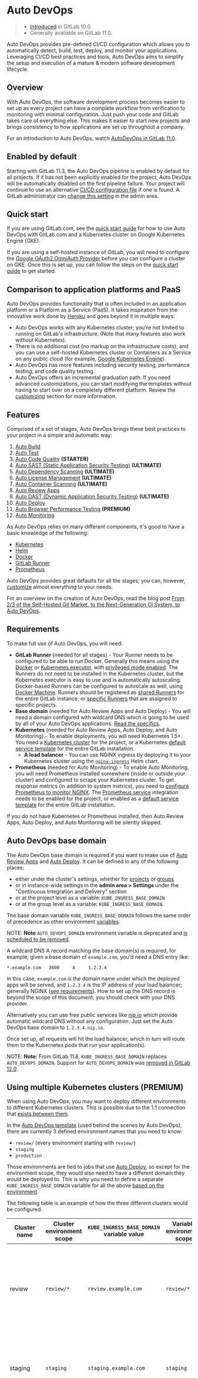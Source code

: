 # Auto DevOps

> - [Introduced][ce-37115] in GitLab 10.0.
> - Generally available on GitLab 11.0.

Auto DevOps provides pre-defined CI/CD configuration which allows you to automatically detect, build, test,
deploy, and monitor your applications. Leveraging CI/CD best practices and tools, Auto DevOps aims
to simplify the setup and execution of a mature & modern software development lifecycle.

## Overview

With Auto DevOps, the software development process becomes easier to set up
as every project can have a complete workflow from verification to monitoring
with minimal configuration. Just push your code and GitLab takes
care of everything else. This makes it easier to start new projects and brings
consistency to how applications are set up throughout a company.

For an introduction to Auto DevOps, watch [AutoDevOps in GitLab 11.0](https://youtu.be/0Tc0YYBxqi4).

## Enabled by default

Starting with GitLab 11.3, the Auto DevOps pipeline is enabled by default for all
projects. If it has not been explicitly enabled for the project, Auto DevOps will be automatically
disabled on the first pipeline failure. Your project will continue to use an alternative
[CI/CD configuration file](../../ci/yaml/README.md) if one is found. A GitLab
administrator can [change this setting](../../user/admin_area/settings/continuous_integration.md#auto-devops-core-only)
in the admin area.

## Quick start

If you are using GitLab.com, see the [quick start guide](quick_start_guide.md)
for how to use Auto DevOps with GitLab.com and a Kubernetes cluster on Google Kubernetes
Engine (GKE).

If you are using a self-hosted instance of GitLab, you will need to configure the
[Google OAuth2 OmniAuth Provider](../../integration/google.md) before
you can configure a cluster on GKE. Once this is set up, you can follow the steps on the
[quick start guide](quick_start_guide.md) to get started.

## Comparison to application platforms and PaaS

Auto DevOps provides functionality that is often included in an application
platform or a Platform as a Service (PaaS). It takes inspiration from the
innovative work done by [Heroku](https://www.heroku.com/) and goes beyond it
in multiple ways:

- Auto DevOps works with any Kubernetes cluster; you're not limited to running
  on GitLab's infrastructure. (Note that many features also work without Kubernetes).
- There is no additional cost (no markup on the infrastructure costs), and you
  can use a self-hosted Kubernetes cluster or Containers as a Service on any
  public cloud (for example, [Google Kubernetes Engine](https://cloud.google.com/kubernetes-engine/)).
- Auto DevOps has more features including security testing, performance testing,
  and code quality testing.
- Auto DevOps offers an incremental graduation path. If you need advanced customizations,
  you can start modifying the templates without having to start over on a
  completely different platform. Review the [customizing](#customizing) section for more information.

## Features

Comprised of a set of stages, Auto DevOps brings these best practices to your
project in a simple and automatic way:

1. [Auto Build](#auto-build)
1. [Auto Test](#auto-test)
1. [Auto Code Quality](#auto-code-quality-starter) **(STARTER)**
1. [Auto SAST (Static Application Security Testing)](#auto-sast-ultimate) **(ULTIMATE)**
1. [Auto Dependency Scanning](#auto-dependency-scanning-ultimate) **(ULTIMATE)**
1. [Auto License Management](#auto-license-management-ultimate) **(ULTIMATE)**
1. [Auto Container Scanning](#auto-container-scanning-ultimate) **(ULTIMATE)**
1. [Auto Review Apps](#auto-review-apps)
1. [Auto DAST (Dynamic Application Security Testing)](#auto-dast-ultimate) **(ULTIMATE)**
1. [Auto Deploy](#auto-deploy)
1. [Auto Browser Performance Testing](#auto-browser-performance-testing-premium) **(PREMIUM)**
1. [Auto Monitoring](#auto-monitoring)

As Auto DevOps relies on many different components, it's good to have a basic
knowledge of the following:

- [Kubernetes](https://kubernetes.io/docs/home/)
- [Helm](https://docs.helm.sh/)
- [Docker](https://docs.docker.com)
- [GitLab Runner](https://docs.gitlab.com/runner/)
- [Prometheus](https://prometheus.io/docs/introduction/overview/)

Auto DevOps provides great defaults for all the stages; you can, however,
[customize](#customizing) almost everything to your needs.

For an overview on the creation of Auto DevOps, read the blog post [From 2/3 of the Self-Hosted Git Market, to the Next-Generation CI System, to Auto DevOps](https://about.gitlab.com/2017/06/29/whats-next-for-gitlab-ci/).

## Requirements

To make full use of Auto DevOps, you will need:

- **GitLab Runner** (needed for all stages) - Your Runner needs to be
  configured to be able to run Docker. Generally this means using the
  [Docker](https://docs.gitlab.com/runner/executors/docker.html) or [Kubernetes
  executor](https://docs.gitlab.com/runner/executors/kubernetes.html), with
  [privileged mode enabled](https://docs.gitlab.com/runner/executors/docker.html#use-docker-in-docker-with-privileged-mode).
  The Runners do not need to be installed in the Kubernetes cluster, but the
  Kubernetes executor is easy to use and is automatically autoscaling.
  Docker-based Runners can be configured to autoscale as well, using [Docker
  Machine](https://docs.gitlab.com/runner/install/autoscaling.html). Runners
  should be registered as [shared Runners](../../ci/runners/README.md#registering-a-shared-runner)
  for the entire GitLab instance, or [specific Runners](../../ci/runners/README.md#registering-a-specific-runner)
  that are assigned to specific projects.
- **Base domain** (needed for Auto Review Apps and Auto Deploy) - You will need
  a domain configured with wildcard DNS which is going to be used by all of your
  Auto DevOps applications. [Read the specifics](#auto-devops-base-domain).
- **Kubernetes** (needed for Auto Review Apps, Auto Deploy, and Auto Monitoring) -
  To enable deployments, you will need Kubernetes 1.5+. You need a [Kubernetes cluster][kubernetes-clusters]
  for the project, or a Kubernetes [default service template](../../user/project/integrations/services_templates.md)
  for the entire GitLab installation.
  - **A load balancer** - You can use NGINX ingress by deploying it to your
    Kubernetes cluster using the
    [`nginx-ingress`](https://github.com/kubernetes/charts/tree/master/stable/nginx-ingress)
    Helm chart.
- **Prometheus** (needed for Auto Monitoring) - To enable Auto Monitoring, you
  will need Prometheus installed somewhere (inside or outside your cluster) and
  configured to scrape your Kubernetes cluster. To get response metrics
  (in addition to system metrics), you need to
  [configure Prometheus to monitor NGINX](../../user/project/integrations/prometheus_library/nginx_ingress.md#configuring-nginx-ingress-monitoring).
  The [Prometheus service](../../user/project/integrations/prometheus.md)
  integration needs to be enabled for the project, or enabled as a
  [default service template](../../user/project/integrations/services_templates.md)
  for the entire GitLab installation.

If you do not have Kubernetes or Prometheus installed, then Auto Review Apps,
Auto Deploy, and Auto Monitoring will be silently skipped.

## Auto DevOps base domain

The Auto DevOps base domain is required if you want to make use of [Auto
Review Apps](#auto-review-apps) and [Auto Deploy](#auto-deploy). It can be defined
in any of the following places:

- either under the cluster's settings, whether for [projects](../../user/project/clusters/index.md#base-domain) or [groups](../../user/group/clusters/index.md#base-domain)
- or in instance-wide settings in the **admin area > Settings** under the "Continuous Integration and Delivery" section
- or at the project level as a variable: `KUBE_INGRESS_BASE_DOMAIN`
- or at the group level as a variable: `KUBE_INGRESS_BASE_DOMAIN`.

The base domain variable `KUBE_INGRESS_BASE_DOMAIN` follows the same order of precedence
as other environment [variables](../../ci/variables/README.md#priority-of-environment-variables).

NOTE: **Note**
`AUTO_DEVOPS_DOMAIN` environment variable is deprecated and
[is scheduled to be removed](https://gitlab.com/gitlab-org/gitlab-ce/issues/56959).

A wildcard DNS A record matching the base domain(s) is required, for example,
given a base domain of `example.com`, you'd need a DNS entry like:

```text
*.example.com   3600     A     1.2.3.4
```

In this case, `example.com` is the domain name under which the deployed apps will be served,
and `1.2.3.4` is the IP address of your load balancer; generally NGINX
([see requirements](#requirements)). How to set up the DNS record is beyond
the scope of this document; you should check with your DNS provider.

Alternatively you can use free public services like [nip.io](http://nip.io)
which provide automatic wildcard DNS without any configuration. Just set the
Auto DevOps base domain to `1.2.3.4.nip.io`.

Once set up, all requests will hit the load balancer, which in turn will route
them to the Kubernetes pods that run your application(s).

NOTE: **Note:**
From GitLab 11.8, `KUBE_INGRESS_BASE_DOMAIN` replaces `AUTO_DEVOPS_DOMAIN`.
Support for `AUTO_DEVOPS_DOMAIN` was [removed in GitLab
12.0](https://gitlab.com/gitlab-org/gitlab-ce/issues/56959).

## Using multiple Kubernetes clusters **(PREMIUM)**

When using Auto DevOps, you may want to deploy different environments to
different Kubernetes clusters. This is possible due to the 1:1 connection that
[exists between them](../../user/project/clusters/index.md#multiple-kubernetes-clusters-premium).

In the [Auto DevOps template] (used behind the scenes by Auto DevOps), there
are currently 3 defined environment names that you need to know:

- `review/` (every environment starting with `review/`)
- `staging`
- `production`

Those environments are tied to jobs that use [Auto Deploy](#auto-deploy), so
except for the environment scope, they would also need to have a different
domain they would be deployed to. This is why you need to define a separate
`KUBE_INGRESS_BASE_DOMAIN` variable for all the above
[based on the environment](../../ci/variables/README.md#limiting-environment-scopes-of-environment-variables-premium).

The following table is an example of how the three different clusters would
be configured.

| Cluster name | Cluster environment scope | `KUBE_INGRESS_BASE_DOMAIN` variable value | Variable environment scope | Notes |
|--------------|---------------------------|-------------------------------------------|----------------------------|---|
| review       | `review/*`                | `review.example.com`                      | `review/*`                 | The review cluster which will run all [Review Apps](../../ci/review_apps/index.md). `*` is a wildcard, which means it will be used by every environment name starting with `review/`. |
| staging      | `staging`                 | `staging.example.com`                     | `staging`                  | (Optional) The staging cluster which will run the deployments of the staging environments. You need to [enable it first](#deploy-policy-for-staging-and-production-environments). |
| production   | `production`              | `example.com`                             | `production`               | The production cluster which will run the deployments of the production environment. You can use [incremental rollouts](#incremental-rollout-to-production-premium). |

To add a different cluster for each environment:

1. Navigate to your project's **Operations > Kubernetes** and create the Kubernetes clusters
   with their respective environment scope as described from the table above.

   ![Auto DevOps multiple clusters](img/autodevops_multiple_clusters.png)

1. After the clusters are created, navigate to each one and install Helm Tiller
   and Ingress. Wait for the Ingress IP address to be assigned.
1. Make sure you have [configured your DNS](#auto-devops-base-domain) with the
   specified Auto DevOps domains.
1. Navigate to each cluster's page, through **Operations > Kubernetes**,
   and add the domain based on its Ingress IP address.

Now that all is configured, you can test your setup by creating a merge request
and verifying that your app is deployed as a review app in the Kubernetes
cluster with the `review/*` environment scope. Similarly, you can check the
other environments.

## Enabling/Disabling Auto DevOps

When first using Auto Devops, review the [requirements](#requirements) to ensure all necessary components to make
full use of Auto DevOps are available. If this is your fist time, we recommend you follow the
[quick start guide](quick_start_guide.md).

GitLab.com users can enable/disable Auto DevOps at the project-level only. Self-managed users
can enable/disable Auto DevOps at the project-level, group-level or instance-level.

### At the instance level (Administrators only)

Even when disabled at the instance level, group owners and project maintainers can still enable
Auto DevOps at the group and project level, respectively.

1. Go to **Admin area > Settings > Continuous Integration and Deployment**.
1. Toggle the checkbox labeled **Default to Auto DevOps pipeline for all projects**.
1. If enabling, optionally set up the Auto DevOps [base domain](#auto-devops-base-domain) which will be used for Auto Deploy and Auto Review Apps.
1. Click **Save changes** for the changes to take effect.

### At the group level

> [Introduced](https://gitlab.com/gitlab-org/gitlab-ce/issues/52447) in GitLab 11.10.

Only administrators and group owners can enable or disable Auto DevOps at the group level.

To enable or disable Auto DevOps at the group-level:

1. Go to group's **Settings > CI/CD > Auto DevOps** page.
1. Toggle the **Default to Auto DevOps pipeline** checkbox (checked to enable, unchecked to disable).
1. Click **Save changes** button for the changes to take effect.

When enabling or disabling Auto DevOps at group-level, group configuration will be implicitly used for
the subgroups and projects inside that group, unless Auto DevOps is specifically enabled or disabled on
the subgroup or project.

### At the project level

If enabling, check that your project doesn't have a `.gitlab-ci.yml`, or if one exists, remove it.

1. Go to your project's **Settings > CI/CD > Auto DevOps**.
1. Toggle the **Default to Auto DevOps pipeline** checkbox (checked to enable, unchecked to disable)
1. When enabling, it's optional but recommended to add in the [base domain](#auto-devops-base-domain)
   that will be used by Auto DevOps to [deploy your application](#auto-deploy)
   and choose the [deployment strategy](#deployment-strategy).
1. Click **Save changes** for the changes to take effect.

When the feature has been enabled, an Auto DevOps pipeline is triggered on the default branch.

### Enable for a percentage of projects

There is also a feature flag to enable Auto DevOps by default to your chosen percentage of projects.

This can be enabled from the console with the following, which uses the example of 10%:

`Feature.get(:force_autodevops_on_by_default).enable_percentage_of_actors(10)`

### Deployment strategy

> [Introduced](https://gitlab.com/gitlab-org/gitlab-ce/issues/38542) in GitLab 11.0.

You can change the deployment strategy used by Auto DevOps by going to your
project's **Settings > CI/CD > Auto DevOps**.

The available options are:

- **Continuous deployment to production**: Enables [Auto Deploy](#auto-deploy)
  with `master` branch directly deployed to production.
- **Continuous deployment to production using timed incremental rollout**: Sets the
  [`INCREMENTAL_ROLLOUT_MODE`](#timed-incremental-rollout-to-production-premium) variable
  to `timed`, and production deployment will be executed with a 5 minute delay between
  each increment in rollout.
- **Automatic deployment to staging, manual deployment to production**: Sets the
  [`STAGING_ENABLED`](#deploy-policy-for-staging-and-production-environments) and
  [`INCREMENTAL_ROLLOUT_MODE`](#incremental-rollout-to-production-premium) variables
  to `1` and `manual`. This means:

  - `master` branch is directly deployed to staging.
  - Manual actions are provided for incremental rollout to production.

## Stages of Auto DevOps

The following sections describe the stages of Auto DevOps. Read them carefully
to understand how each one works.

### Auto Build

Auto Build creates a build of the application using an existing `Dockerfile` or
Heroku buildpacks.

Either way, the resulting Docker image is automatically pushed to the
[Container Registry][container-registry] and tagged with the commit SHA or tag.

#### Auto Build using a Dockerfile

If a project's repository contains a `Dockerfile`, Auto Build will use
`docker build` to create a Docker image.

If you are also using Auto Review Apps and Auto Deploy and choose to provide
your own `Dockerfile`, make sure you expose your application to port
`5000` as this is the port assumed by the
[default Helm chart](https://gitlab.com/gitlab-org/charts/auto-deploy-app). Alternatively you can override the default values by [customizing the Auto Deploy helm chart](#custom-helm-chart)

#### Auto Build using Heroku buildpacks

Auto Build builds an application using a project's `Dockerfile` if present, or
otherwise it will use [Herokuish](https://github.com/gliderlabs/herokuish)
and [Heroku buildpacks](https://devcenter.heroku.com/articles/buildpacks)
to automatically detect and build the application into a Docker image.

Each buildpack requires certain files to be in your project's repository for
Auto Build to successfully build your application. For example, the following
files are required at the root of your application's repository, depending on
the language:

- A `Pipfile` or `requirements.txt` file for Python projects.
- A `Gemfile` or `Gemfile.lock` file for Ruby projects.

For the requirements of other languages and frameworks, read the
[buildpacks docs](https://devcenter.heroku.com/articles/buildpacks#officially-supported-buildpacks).

TIP: **Tip:**
If Auto Build fails despite the project meeting the buildpack requirements, set
a project variable `TRACE=true` to enable verbose logging, which may help to
troubleshoot.

### Auto Test

Auto Test automatically runs the appropriate tests for your application using
[Herokuish](https://github.com/gliderlabs/herokuish) and [Heroku
buildpacks](https://devcenter.heroku.com/articles/buildpacks) by analyzing
your project to detect the language and framework. Several languages and
frameworks are detected automatically, but if your language is not detected,
you may succeed with a [custom buildpack](#custom-buildpacks). Check the
[currently supported languages](#currently-supported-languages).

Auto Test uses tests you already have in your application. If there are no
tests, it's up to you to add them.

### Auto Code Quality **(STARTER)**

Auto Code Quality uses the
[Code Quality image](https://gitlab.com/gitlab-org/security-products/codequality) to run
static analysis and other code checks on the current code. The report is
created, and is uploaded as an artifact which you can later download and check
out.

Any differences between the source and target branches are also
[shown in the merge request widget](../../user/project/merge_requests/code_quality.md).

### Auto SAST **(ULTIMATE)**

> Introduced in [GitLab Ultimate][ee] 10.3.

Static Application Security Testing (SAST) uses the
[SAST Docker image](https://gitlab.com/gitlab-org/security-products/sast) to run static
analysis on the current code and checks for potential security issues. The
Auto SAST stage will be skipped on licenses other than Ultimate and requires GitLab Runner 11.5 or above.

Once the report is created, it's uploaded as an artifact which you can later download and
check out.

Any security warnings are also shown in the merge request widget. Read more how
[SAST works](../../user/application_security/sast/index.md).

### Auto Dependency Scanning **(ULTIMATE)**

> Introduced in [GitLab Ultimate][ee] 10.7.

Dependency Scanning uses the
[Dependency Scanning Docker image](https://gitlab.com/gitlab-org/security-products/dependency-scanning)
to run analysis on the project dependencies and checks for potential security issues.
The Auto Dependency Scanning stage will be skipped on licenses other than Ultimate
and requires GitLab Runner 11.5 or above.

Once the
report is created, it's uploaded as an artifact which you can later download and
check out.

Any security warnings are also shown in the merge request widget. Read more about
[Dependency Scanning](../../user/application_security/dependency_scanning/index.md).

### Auto License Management **(ULTIMATE)**

> Introduced in [GitLab Ultimate][ee] 11.0.

License Management uses the
[License Management Docker image](https://gitlab.com/gitlab-org/security-products/license-management)
to search the project dependencies for their license. The Auto License Management stage
will be skipped on licenses other than Ultimate.

Once the
report is created, it's uploaded as an artifact which you can later download and
check out.

Any licenses are also shown in the merge request widget. Read more how
[License Management works](../../user/application_security/license_management/index.md).

### Auto Container Scanning **(ULTIMATE)**

> Introduced in GitLab 10.4.

Vulnerability Static Analysis for containers uses
[Clair](https://github.com/coreos/clair) to run static analysis on a
Docker image and checks for potential security issues. The Auto Container Scanning stage
will be skipped on licenses other than Ultimate.

Once the report is
created, it's uploaded as an artifact which you can later download and
check out.

Any security warnings are also shown in the merge request widget. Read more how
[Container Scanning works](../../user/application_security/container_scanning/index.md).

### Auto Review Apps

This is an optional step, since many projects do not have a Kubernetes cluster
available. If the [requirements](#requirements) are not met, the job will
silently be skipped.

[Review Apps][review-app] are temporary application environments based on the
branch's code so developers, designers, QA, product managers, and other
reviewers can actually see and interact with code changes as part of the review
process. Auto Review Apps create a Review App for each branch.

Auto Review Apps will deploy your app to your Kubernetes cluster only. When no cluster
is available, no deployment will occur.

The Review App will have a unique URL based on the project ID, the branch or tag
name, and a unique number, combined with the Auto DevOps base domain. For
example, `13083-review-project-branch-123456.example.com`. A link to the Review App shows
up in the merge request widget for easy discovery. When the branch or tag is deleted,
for example after the merge request is merged, the Review App will automatically
be deleted.

Review apps are deployed using the
[auto-deploy-app](https://gitlab.com/gitlab-org/charts/auto-deploy-app) chart with
Helm, which can be [customized](#custom-helm-chart). The app will be deployed into the [Kubernetes
namespace](../../user/project/clusters/index.md#deployment-variables)
for the environment.

Since GitLab 11.4, a [local
Tiller](https://gitlab.com/gitlab-org/gitlab-ce/merge_requests/22036) is
used. Previous versions of GitLab had a Tiller installed in the project
namespace.

CAUTION: **Caution:**
Your apps should *not* be manipulated outside of Helm (using Kubernetes directly).
This can cause confusion with Helm not detecting the change and subsequent
deploys with Auto DevOps can undo your changes. Also, if you change something
and want to undo it by deploying again, Helm may not detect that anything changed
in the first place, and thus not realize that it needs to re-apply the old config.

### Auto DAST **(ULTIMATE)**

> Introduced in [GitLab Ultimate][ee] 10.4.

Dynamic Application Security Testing (DAST) uses the
popular open source tool [OWASP ZAProxy](https://github.com/zaproxy/zaproxy)
to perform an analysis on the current code and checks for potential security
issues. The Auto DAST stage will be skipped on licenses other than Ultimate.

Once the report is created, it's uploaded as an artifact which you can
later download and check out.

Any security warnings are also shown in the merge request widget. Read how
[DAST works](../../user/application_security/dast/index.md).

### Auto Browser Performance Testing **(PREMIUM)**

> Introduced in [GitLab Premium][ee] 10.4.

Auto Browser Performance Testing utilizes the [Sitespeed.io container](https://hub.docker.com/r/sitespeedio/sitespeed.io/) to measure the performance of a web page. A JSON report is created and uploaded as an artifact, which includes the overall performance score for each page. By default, the root page of Review and Production environments will be tested. If you would like to add additional URL's to test, simply add the paths to a file named `.gitlab-urls.txt` in the root directory, one per line. For example:

```text
/
/features
/direction
```

Any performance differences between the source and target branches are also
[shown in the merge request widget](../../user/project/merge_requests/browser_performance_testing.md).

### Auto Deploy

This is an optional step, since many projects do not have a Kubernetes cluster
available. If the [requirements](#requirements) are not met, the job will
silently be skipped.

After a branch or merge request is merged into the project's default branch (usually
`master`), Auto Deploy deploys the application to a `production` environment in
the Kubernetes cluster, with a namespace based on the project name and unique
project ID, for example `project-4321`.

Auto Deploy doesn't include deployments to staging or canary by default, but the
[Auto DevOps template] contains job definitions for these tasks if you want to
enable them.

You can make use of [environment variables](#environment-variables) to automatically
scale your pod replicas and to apply custom arguments to the Auto DevOps `helm upgrade` commands. This is an easy way to [customize the Auto Deploy helm chart](#custom-helm-chart).

Apps are deployed using the
[auto-deploy-app](https://gitlab.com/gitlab-org/charts/auto-deploy-app) chart with
Helm. The app will be deployed into the [Kubernetes
namespace](../../user/project/clusters/index.md#deployment-variables)
for the environment.

Since GitLab 11.4, a [local
Tiller](https://gitlab.com/gitlab-org/gitlab-ce/merge_requests/22036) is
used. Previous versions of GitLab had a Tiller installed in the project
namespace.

CAUTION: **Caution:**
Your apps should *not* be manipulated outside of Helm (using Kubernetes directly).
This can cause confusion with Helm not detecting the change and subsequent
deploys with Auto DevOps can undo your changes. Also, if you change something
and want to undo it by deploying again, Helm may not detect that anything changed
in the first place, and thus not realize that it needs to re-apply the old config.

> [Introduced][ce-19507] in GitLab 11.0.

For internal and private projects a [GitLab Deploy Token](../../user/project/deploy_tokens/index.md#gitlab-deploy-token)
will be automatically created, when Auto DevOps is enabled and the Auto DevOps settings are saved. This Deploy Token
can be used for permanent access to the registry. When the GitLab Deploy Token has been manually revoked, it won't be automatically created.

If the GitLab Deploy Token cannot be found, `CI_REGISTRY_PASSWORD` is
used. Note that `CI_REGISTRY_PASSWORD` is only valid during deployment.
This means that Kubernetes will be able to successfully pull the
container image during deployment but in cases where the image needs to
be pulled again, e.g. after pod eviction, Kubernetes will fail to do so
as it will be attempting to fetch the image using
`CI_REGISTRY_PASSWORD`.

#### Migrations

> [Introduced][ce-21955] in GitLab 11.4

Database initialization and migrations for PostgreSQL can be configured to run
within the application pod by setting the project variables `DB_INITIALIZE` and
`DB_MIGRATE` respectively.

If present, `DB_INITIALIZE` will be run as a shell command within an
application pod as a helm post-install hook. As some applications will
not run without a successful database initialization step, GitLab will
deploy the first release without the application deployment and only the
database initialization step. After the database initialization completes,
GitLab will deploy a second release with the application deployment as
normal.

Note that a post-install hook means that if any deploy succeeds,
`DB_INITIALIZE` will not be processed thereafter.

If present, `DB_MIGRATE` will be run as a shell command within an application pod as
a helm pre-upgrade hook.

For example, in a Rails application in an image built with
[Herokuish](https://github.com/gliderlabs/herokuish):

- `DB_INITIALIZE` can be set to `RAILS_ENV=production /bin/herokuish procfile exec bin/rails db:setup`
- `DB_MIGRATE` can be set to `RAILS_ENV=production /bin/herokuish procfile exec bin/rails db:migrate`

Unless you have a `Dockerfile` in your repo, your image is built with
Herokuish, and you must prefix commands run in these images with `/bin/herokuish
procfile exec` to replicate the environment where your application will run.

### Auto Monitoring

See the [requirements](#requirements) for Auto Monitoring to enable this stage.

Once your application is deployed, Auto Monitoring makes it possible to monitor
your application's server and response metrics right out of the box. Auto
Monitoring uses [Prometheus](../../user/project/integrations/prometheus.md) to
get system metrics such as CPU and memory usage directly from
[Kubernetes](../../user/project/integrations/prometheus_library/kubernetes.md),
and response metrics such as HTTP error rates, latency, and throughput from the
[NGINX server](../../user/project/integrations/prometheus_library/nginx_ingress.md).

The metrics include:

- **Response Metrics:** latency, throughput, error rate
- **System Metrics:** CPU utilization, memory utilization

In order to make use of monitoring you need to:

1. [Deploy Prometheus](../../user/project/integrations/prometheus.md) into your Kubernetes cluster
1. If you would like response metrics, ensure you are running at least version
   0.9.0 of NGINX Ingress and
   [enable Prometheus metrics](https://github.com/kubernetes/ingress-nginx/blob/master/docs/examples/customization/custom-vts-metrics-prometheus/nginx-vts-metrics-conf.yaml).
1. Finally, [annotate](https://kubernetes.io/docs/concepts/overview/working-with-objects/annotations/)
   the NGINX Ingress deployment to be scraped by Prometheus using
   `prometheus.io/scrape: "true"` and `prometheus.io/port: "10254"`.

To view the metrics, open the
[Monitoring dashboard for a deployed environment](../../ci/environments.md#monitoring-environments).

![Auto Metrics](img/auto_monitoring.png)

## Customizing

While Auto DevOps provides great defaults to get you started, you can customize
almost everything to fit your needs; from custom [buildpacks](#custom-buildpacks),
to [`Dockerfile`s](#custom-dockerfile), [Helm charts](#custom-helm-chart), or
even copying the complete [CI/CD configuration](#customizing-gitlab-ciyml)
into your project to enable staging and canary deployments, and more.

### Custom buildpacks

If the automatic buildpack detection fails for your project, or if you want to
use a custom buildpack, you can override the buildpack(s) using a project variable
or a `.buildpacks` file in your project:

- **Project variable** - Create a project variable `BUILDPACK_URL` with the URL
  of the buildpack to use.
- **`.buildpacks` file** - Add a file in your project's repo called  `.buildpacks`
  and add the URL of the buildpack to use on a line in the file. If you want to
  use multiple buildpacks, you can enter them in, one on each line.

CAUTION: **Caution:**
Using multiple buildpacks isn't yet supported by Auto DevOps.

### Custom `Dockerfile`

If your project has a `Dockerfile` in the root of the project repo, Auto DevOps
will build a Docker image based on the Dockerfile rather than using buildpacks.
This can be much faster and result in smaller images, especially if your
Dockerfile is based on [Alpine](https://hub.docker.com/_/alpine/).

### Custom Helm Chart

Auto DevOps uses [Helm](https://helm.sh/) to deploy your application to Kubernetes.
You can override the Helm chart used by bundling up a chart into your project
repo or by specifying a project variable:

- **Bundled chart** - If your project has a `./chart` directory with a `Chart.yaml`
  file in it, Auto DevOps will detect the chart and use it instead of the [default
  one](https://gitlab.com/gitlab-org/charts/auto-deploy-app).
  This can be a great way to control exactly how your application is deployed.
- **Project variable** - Create a [project variable](../../ci/variables/README.md#gitlab-cicd-environment-variables)
  `AUTO_DEVOPS_CHART` with the URL of a custom chart to use or create two project variables `AUTO_DEVOPS_CHART_REPOSITORY` with the URL of a custom chart repository and `AUTO_DEVOPS_CHART` with the path to the chart.

You can also make use of the `HELM_UPGRADE_EXTRA_ARGS` environment variable to override the default values in the `values.yaml` file in the [default Helm chart](https://gitlab.com/gitlab-org/charts/auto-deploy-app).
To apply your own `values.yaml` file to all Helm upgrade commands in Auto Deploy set `HELM_UPGRADE_EXTRA_ARGS` to `--values my-values.yaml`.

### Custom Helm chart per environment **(PREMIUM)**

You can specify the use of a custom Helm chart per environment by scoping the environment variable
to the desired environment. See [Limiting environment scopes of variables](../../ci/variables/README.md#limiting-environment-scopes-of-environment-variables-premium).

### Customizing `.gitlab-ci.yml`

Auto DevOps is completely customizable because the [Auto DevOps template]:

- Is just an implementation of a [`.gitlab-ci.yml`](../../ci/yaml/README.md) file.
- Uses only features available to any implementation of `.gitlab-ci.yml`.

If you want to modify the CI/CD pipeline used by Auto DevOps, you can [`include`
the template](../../ci/yaml/README.md#includetemplate) and customize as
needed. To do this, add a `.gitlab-ci.yml` file to the root of your repository
containing the following:

```yml
include:
  - template: Auto-DevOps.gitlab-ci.yml
```

Then add any extra changes you want. Your additions will be merged with the
[Auto DevOps template] using the behaviour described for
[`include`](../../ci/yaml/README.md#include).

It is also possible to copy and paste the contents of the [Auto DevOps
template] into your project and edit this as needed. You may prefer to do it
that way if you want to specifically remove any part of it.

### Using components of Auto-DevOps

If you only require a subset of the features offered by Auto-DevOps, you can include
individual Auto-DevOps jobs into your own `.gitlab-ci.yml`.

For example, to make use of [Auto Build](#auto-build), you can add the following to
your `.gitlab-ci.yml`:

```yaml
include:
  - template: Jobs/Build.gitlab-ci.yml
```

Consult the [Auto DevOps template] for information on available jobs.

### PostgreSQL database support

In order to support applications that require a database,
[PostgreSQL][postgresql] is provisioned by default. The credentials to access
the database are preconfigured, but can be customized by setting the associated
[variables](#environment-variables). These credentials can be used for defining a
`DATABASE_URL` of the format:

```yaml
postgres://user:password@postgres-host:postgres-port/postgres-database
```

### Environment variables

The following variables can be used for setting up the Auto DevOps domain,
providing a custom Helm chart, or scaling your application. PostgreSQL can
also be customized, and you can easily use a [custom buildpack](#custom-buildpacks).

| **Variable**                            | **Description**                    |
|-----------------------------------------|------------------------------------|
| `AUTO_DEVOPS_CHART`                     | The Helm Chart used to deploy your apps; defaults to the one [provided by GitLab](https://gitlab.com/gitlab-org/charts/auto-deploy-app). |
| `AUTO_DEVOPS_CHART_REPOSITORY`          | The Helm Chart repository used to search for charts; defaults to `https://charts.gitlab.io`. |
| `AUTO_DEVOPS_CHART_REPOSITORY_NAME`     | From Gitlab 11.11, this variable can be used to set the name of the helm repository; defaults to "gitlab" |
| `AUTO_DEVOPS_CHART_REPOSITORY_USERNAME` | From Gitlab 11.11, this variable can be used to set a username to connect to the helm repository. Defaults to no credentials. (Also set AUTO_DEVOPS_CHART_REPOSITORY_PASSWORD) |
| `AUTO_DEVOPS_CHART_REPOSITORY_PASSWORD` | From Gitlab 11.11, this variable can be used to set a password to connect to the helm repository. Defaults to no credentials. (Also set AUTO_DEVOPS_CHART_REPOSITORY_USERNAME) |
| `REPLICAS`                              | The number of replicas to deploy; defaults to 1. |
| `PRODUCTION_REPLICAS`                   | The number of replicas to deploy in the production environment. Takes precedence over `REPLICAS` and defaults to 1. For zero downtime upgrades, set to 2 or greater. |
| `CANARY_REPLICAS`                       | The number of canary replicas to deploy for [Canary Deployments](../../user/project/canary_deployments.md); defaults to 1. |
| `CANARY_PRODUCTION_REPLICAS`            | The number of canary replicas to deploy for [Canary Deployments](../../user/project/canary_deployments.md) in the production environment. This takes precedence over `CANARY_REPLICAS`; defaults to 1. |
| `ADDITIONAL_HOSTS`                      | Fully qualified domain names specified as a comma-separated list that are added to the ingress hosts. |
| `<ENVIRONMENT>_ADDITIONAL_HOSTS`        | For a specific environment, the fully qualified domain names specified as a comma-separated list that are added to the ingress hosts. This takes precedence over `ADDITIONAL_HOSTS`. |
| `POSTGRES_ENABLED`                      | Whether PostgreSQL is enabled; defaults to `"true"`. Set to `false` to disable the automatic deployment of PostgreSQL. |
| `POSTGRES_USER`                         | The PostgreSQL user; defaults to `user`. Set it to use a custom username. |
| `POSTGRES_PASSWORD`                     | The PostgreSQL password; defaults to `testing-password`. Set it to use a custom password. |
| `POSTGRES_DB`                           | The PostgreSQL database name; defaults to the value of [`$CI_ENVIRONMENT_SLUG`](../../ci/variables/README.md#predefined-environment-variables). Set it to use a custom database name. |
| `POSTGRES_VERSION`                      | Tag for the [`postgres` Docker image](https://hub.docker.com/_/postgres) to use. Defaults to `9.6.2`. |
| `BUILDPACK_URL`                         | The buildpack's full URL. It can point to either Git repositories or a tarball URL. For Git repositories, it is possible to point to a specific `ref`, for example `https://github.com/heroku/heroku-buildpack-ruby.git#v142`. |
| `SAST_CONFIDENCE_LEVEL`                 | The minimum confidence level of security issues you want to be reported; `1` for Low, `2` for Medium, `3` for High; defaults to `3`. |
| `DS_DISABLE_REMOTE_CHECKS`              | Whether remote Dependency Scanning checks are disabled; defaults to `"false"`. Set to `"true"` to disable checks that send data to GitLab central servers. [Read more about remote checks](../../user/application_security/dependency_scanning/index.md#remote-checks). |
| `DB_INITIALIZE`                         | From GitLab 11.4, this variable can be used to specify the command to run to initialize the application's PostgreSQL database. It runs inside the application pod. |
| `DB_MIGRATE`                            | From GitLab 11.4, this variable can be used to specify the command to run to migrate the application's PostgreSQL database. It runs inside the application pod. |
| `STAGING_ENABLED`                       | From GitLab 10.8, this variable can be used to define a [deploy policy for staging and production environments](#deploy-policy-for-staging-and-production-environments). |
| `CANARY_ENABLED`                        | From GitLab 11.0, this variable can be used to define a [deploy policy for canary environments](#deploy-policy-for-canary-environments-premium). |
| `INCREMENTAL_ROLLOUT_MODE`              | From GitLab 11.4, this variable, if present, can be used to enable an [incremental rollout](#incremental-rollout-to-production-premium) of your application for the production environment. Set to `manual` for manual deployment jobs or `timed` for automatic rollout deployments with a 5 minute delay each one. |
| `TEST_DISABLED`                         | From GitLab 11.0, this variable can be used to disable the `test` job. If the variable is present, the job will not be created. |
| `CODE_QUALITY_DISABLED`                 | From GitLab 11.0, this variable can be used to disable the `codequality` job. If the variable is present, the job will not be created. |
| `LICENSE_MANAGEMENT_DISABLED`           | From GitLab 11.0, this variable can be used to disable the `license_management` job. If the variable is present, the job will not be created. |
| `SAST_DISABLED`                         | From GitLab 11.0, this variable can be used to disable the `sast` job. If the variable is present, the job will not be created. |
| `DEPENDENCY_SCANNING_DISABLED`          | From GitLab 11.0, this variable can be used to disable the `dependency_scanning` job. If the variable is present, the job will not be created. |
| `CONTAINER_SCANNING_DISABLED`           | From GitLab 11.0, this variable can be used to disable the `sast:container` job. If the variable is present, the job will not be created. |
| `REVIEW_DISABLED`                       | From GitLab 11.0, this variable can be used to disable the `review` and the manual `review:stop` job. If the variable is present, these jobs will not be created. |
| `DAST_DISABLED`                         | From GitLab 11.0, this variable can be used to disable the `dast` job. If the variable is present, the job will not be created. |
| `PERFORMANCE_DISABLED`                  | From GitLab 11.0, this variable can be used to disable the `performance` job. If the variable is present, the job will not be created. |
| `K8S_SECRET_*`                          | From GitLab 11.7, any variable prefixed with [`K8S_SECRET_`](#application-secret-variables) will be made available by Auto DevOps as environment variables to the deployed application. |
| `KUBE_INGRESS_BASE_DOMAIN`              | From GitLab 11.8, this variable can be used to set a domain per cluster. See [cluster domains](../../user/project/clusters/index.md#base-domain) for more information. |
| `ROLLOUT_RESOURCE_TYPE`                 | From GitLab 11.9, this variable allows specification of the resource type being deployed when using a custom helm chart. Default value is `deployment`. |
| `ROLLOUT_STATUS_DISABLED`               | From GitLab 12.0, this variable allows to disable rollout status check because it doesn't support all resource types, for example, `cronjob`. |
| `HELM_UPGRADE_EXTRA_ARGS`               | From GitLab 11.11, this variable allows extra arguments in `helm` commands when deploying the application. Note that using quotes will not prevent word splitting. **Tip:** you can use this variable to [customize the Auto Deploy helm chart](#custom-helm-chart) by applying custom override values with `--values my-values.yaml`. |
| `HELM_RELEASE_NAME`                     | From GitLab 12.1, this variable allows the `helm` release name to be overridden, this can be used to assign unique release names when deploying multiple projects to a single namespace. |

TIP: **Tip:**
Set up the replica variables using a
[project variable](../../ci/variables/README.md#gitlab-cicd-environment-variables)
and scale your application by just redeploying it!

CAUTION: **Caution:**
You should *not* scale your application using Kubernetes directly. This can
cause confusion with Helm not detecting the change, and subsequent deploys with
Auto DevOps can undo your changes.

#### Application secret variables

> [Introduced](https://gitlab.com/gitlab-org/gitlab-ce/issues/49056) in GitLab 11.7.

Some applications need to define secret variables that are
accessible by the deployed application. Auto DevOps detects variables where the key starts with
`K8S_SECRET_` and make these prefixed variables available to the
deployed application, as environment variables.

To configure your application variables:

1. Go to your project's **Settings > CI/CD**, then expand the section
   called **Variables**.

1. Create a CI Variable, ensuring the key is prefixed with
   `K8S_SECRET_`. For example, you can create a variable with key
`K8S_SECRET_RAILS_MASTER_KEY`.

1. Run an Auto Devops pipeline either by manually creating a new
   pipeline or by pushing a code change to GitLab.

Auto DevOps pipelines will take your application secret variables to
populate a Kubernetes secret. This secret is unique per environment.
When deploying your application, the secret is loaded as environment
variables in the container running the application. Following the
example above, you can see the secret below containing the
`RAILS_MASTER_KEY` variable.

```sh
$ kubectl get secret production-secret -n minimal-ruby-app-54 -o yaml
apiVersion: v1
data:
  RAILS_MASTER_KEY: MTIzNC10ZXN0
kind: Secret
metadata:
  creationTimestamp: 2018-12-20T01:48:26Z
  name: production-secret
  namespace: minimal-ruby-app-54
  resourceVersion: "429422"
  selfLink: /api/v1/namespaces/minimal-ruby-app-54/secrets/production-secret
  uid: 57ac2bfd-03f9-11e9-b812-42010a9400e4
type: Opaque
```

Environment variables are generally considered immutable in a Kubernetes
pod. Therefore, if you update an application secret without changing any
code then manually create a new pipeline, you will find that any running
application pods will not have the updated secrets. In this case, you
can either push a code update to GitLab to force the Kubernetes
Deployment to recreate pods or manually delete running pods to
cause Kubernetes to create new pods with updated secrets.

NOTE: **Note:**
Variables with multiline values are not currently supported due to
limitations with the current Auto DevOps scripting environment.

#### Advanced replica variables setup

Apart from the two replica-related variables for production mentioned above,
you can also use others for different environments.

There's a very specific mapping between Kubernetes' label named `track`,
GitLab CI/CD environment names, and the replicas environment variable.
The general rule is: `TRACK_ENV_REPLICAS`. Where:

- `TRACK`: The capitalized value of the `track`
  [Kubernetes label](https://kubernetes.io/docs/concepts/overview/working-with-objects/labels/)
  in the Helm Chart app definition. If not set, it will not be taken into account
  to the variable name.
- `ENV`: The capitalized environment name of the deploy job that is set in
  `.gitlab-ci.yml`.

That way, you can define your own `TRACK_ENV_REPLICAS` variables with which
you will be able to scale the pod's replicas easily.

In the example below, the environment's name is `qa` and it deploys the track
`foo` which would result in looking for the `FOO_QA_REPLICAS` environment
variable:

```yaml
QA testing:
  stage: deploy
  environment:
    name: qa
  script:
  - deploy foo
```

The track `foo` being referenced would also need to be defined in the
application's Helm chart, like:

```yaml
replicaCount: 1
image:
  repository: gitlab.example.com/group/project
  tag: stable
  pullPolicy: Always
  secrets:
    - name: gitlab-registry
application:
  track: foo
  tier: web
service:
  enabled: true
  name: web
  type: ClusterIP
  url: http://my.host.com/
  externalPort: 5000
  internalPort: 5000
```

#### Deploy policy for staging and production environments

> [Introduced](https://gitlab.com/gitlab-org/gitlab-ci-yml/merge_requests/160)
in GitLab 10.8.

TIP: **Tip:**
You can also set this inside your [project's settings](#deployment-strategy).

The normal behavior of Auto DevOps is to use Continuous Deployment, pushing
automatically to the `production` environment every time a new pipeline is run
on the default branch. However, there are cases where you might want to use a
staging environment and deploy to production manually. For this scenario, the
`STAGING_ENABLED` environment variable was introduced.

If `STAGING_ENABLED` is defined in your project (e.g., set `STAGING_ENABLED` to
`1` as a CI/CD variable), then the application will be automatically deployed
to a `staging` environment, and a  `production_manual` job will be created for
you when you're ready to manually deploy to production.

#### Deploy policy for canary environments **(PREMIUM)**

> [Introduced](https://gitlab.com/gitlab-org/gitlab-ci-yml/merge_requests/171)
in GitLab 11.0.

A [canary environment](../../user/project/canary_deployments.md) can be used
before any changes are deployed to production.

If `CANARY_ENABLED` is defined in your project (e.g., set `CANARY_ENABLED` to
`1` as a CI/CD variable) then two manual jobs will be created:

- `canary` which will deploy the application to the canary environment
- `production_manual` which is to be used by you when you're ready to manually
  deploy to production.

#### Incremental rollout to production **(PREMIUM)**

> [Introduced](https://gitlab.com/gitlab-org/gitlab-ee/issues/5415) in GitLab 10.8.

TIP: **Tip:**
You can also set this inside your [project's settings](#deployment-strategy).

When you have a new version of your app to deploy in production, you may want
to use an incremental rollout to replace just a few pods with the latest code.
This will allow you to first check how the app is behaving, and later manually
increasing the rollout up to 100%.

If `INCREMENTAL_ROLLOUT_MODE` is set to `manual` in your project, then instead
of the standard `production` job, 4 different
[manual jobs](../../ci/pipelines.md#manual-actions-from-pipeline-graphs)
will be created:

1. `rollout 10%`
1. `rollout 25%`
1. `rollout 50%`
1. `rollout 100%`

The percentage is based on the `REPLICAS` variable and defines the number of
pods you want to have for your deployment. If you say `10`, and then you run
the `10%` rollout job, there will be `1` new pod + `9` old ones.

To start a job, click on the play icon next to the job's name. You are not
required to go from `10%` to `100%`, you can jump to whatever job you want.
You can also scale down by running a lower percentage job, just before hitting
`100%`. Once you get to `100%`, you cannot scale down, and you'd have to roll
back by redeploying the old version using the
[rollback button](../../ci/environments.md#retrying-and-rolling-back) in the
environment page.

Below, you can see how the pipeline will look if the rollout or staging
variables are defined.

Without `INCREMENTAL_ROLLOUT_MODE` and without `STAGING_ENABLED`:

![Staging and rollout disabled](img/rollout_staging_disabled.png)

Without `INCREMENTAL_ROLLOUT_MODE` and with `STAGING_ENABLED`:

![Staging enabled](img/staging_enabled.png)

With `INCREMENTAL_ROLLOUT_MODE` set to `manual` and without `STAGING_ENABLED`:

![Rollout enabled](img/rollout_enabled.png)

With `INCREMENTAL_ROLLOUT_MODE` set to `manual` and with `STAGING_ENABLED`

![Rollout and staging enabled](img/rollout_staging_enabled.png)

CAUTION: **Caution:**
Before GitLab 11.4 this feature was enabled by the presence of the
`INCREMENTAL_ROLLOUT_ENABLED` environment variable.
This configuration is deprecated and will be removed in the future.

#### Timed incremental rollout to production **(PREMIUM)**

> [Introduced](https://gitlab.com/gitlab-org/gitlab-ee/issues/7545) in GitLab 11.4.

TIP: **Tip:**
You can also set this inside your [project's settings](#deployment-strategy).

This configuration based on
[incremental rollout to production](#incremental-rollout-to-production-premium).

Everything behaves the same way, except:

- It's enabled by setting the `INCREMENTAL_ROLLOUT_MODE` variable to `timed`.
- Instead of the standard `production` job, the following jobs with a 5 minute delay between each are created:
    1. `timed rollout 10%`
    1. `timed rollout 25%`
    1. `timed rollout 50%`
    1. `timed rollout 100%`

## Currently supported languages

Note that not all buildpacks support Auto Test yet, as it's a relatively new
enhancement. All of Heroku's [officially supported
languages](https://devcenter.heroku.com/articles/heroku-ci#currently-supported-languages)
support it, and some third-party buildpacks as well e.g., Go, Node, Java, PHP,
Python, Ruby, Gradle, Scala, and Elixir all support Auto Test, but notably the
multi-buildpack does not.

As of GitLab 10.0, the supported buildpacks are:

```text
- heroku-buildpack-multi     v1.0.0
- heroku-buildpack-ruby      v168
- heroku-buildpack-nodejs    v99
- heroku-buildpack-clojure   v77
- heroku-buildpack-python    v99
- heroku-buildpack-java      v53
- heroku-buildpack-gradle    v23
- heroku-buildpack-scala     v78
- heroku-buildpack-play      v26
- heroku-buildpack-php       v122
- heroku-buildpack-go        v72
- heroku-buildpack-erlang    fa17af9
- buildpack-nginx            v8
```

## Limitations

The following restrictions apply.

### Private project support

CAUTION: **Caution:** Private project support in Auto DevOps is experimental.

When a project has been marked as private, GitLab's [Container
Registry][container-registry] requires authentication when downloading
containers. Auto DevOps will automatically provide the required authentication
information to Kubernetes, allowing temporary access to the registry.
Authentication credentials will be valid while the pipeline is running, allowing
for a successful initial deployment.

After the pipeline completes, Kubernetes will no longer be able to access the
Container Registry. **Restarting a pod, scaling a service, or other actions which
require on-going access to the registry may fail**. On-going secure access is
planned for a subsequent release.

## Troubleshooting

- Auto Build and Auto Test may fail in detecting your language/framework. There
  may be no buildpack for your application, or your application may be missing the
  key files the buildpack is looking for. For example, for ruby apps, you must
  have a `Gemfile` to be properly detected, even though it is possible to write a
  Ruby app without a `Gemfile`. Try specifying a [custom
  buildpack](#custom-buildpacks).
- Auto Test may fail because of a mismatch between testing frameworks. In this
  case, you may need to customize your `.gitlab-ci.yml` with your test commands.
- Auto Deploy will fail if GitLab can not create a Kubernetes namespace and
  service account for your project. For help debugging this issue, see
  [Troubleshooting failed deployment jobs](../../user/project/clusters/index.md#troubleshooting).

### Disable the banner instance wide

If an administrator would like to disable the banners on an instance level, this
feature can be disabled either through the console:

```sh
sudo gitlab-rails console
```

Then run:

```ruby
Feature.get(:auto_devops_banner_disabled).enable
```

Or through the HTTP API with an admin access token:

```sh
curl --data "value=true" --header "PRIVATE-TOKEN: personal_access_token" https://gitlab.example.com/api/v4/features/auto_devops_banner_disabled
```

[ce-37115]: https://gitlab.com/gitlab-org/gitlab-ce/issues/37115
[kubernetes-clusters]: ../../user/project/clusters/index.md
[docker-in-docker]: ../../docker/using_docker_build.md#use-docker-in-docker-executor
[review-app]: ../../ci/review_apps/index.md
[container-registry]: ../../user/project/container_registry.md
[postgresql]: https://www.postgresql.org/
[Auto DevOps template]: https://gitlab.com/gitlab-org/gitlab-ce/blob/master/lib/gitlab/ci/templates/Auto-DevOps.gitlab-ci.yml
[ee]: https://about.gitlab.com/pricing/
[ce-21955]: https://gitlab.com/gitlab-org/gitlab-ce/merge_requests/21955
[ce-19507]: https://gitlab.com/gitlab-org/gitlab-ce/merge_requests/19507

## Development guides

Configuring [GDK for Auto DevOps](https://gitlab.com/gitlab-org/gitlab-development-kit/blob/master/doc/howto/auto_devops.md).
